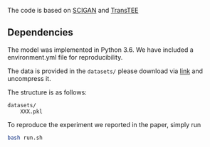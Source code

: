 

The code is based on [SCIGAN](https://github.com/ioanabica/SCIGAN) and [TransTEE](https://github.com/hlzhang109/TransTEE)

## Dependencies

The model was implemented in Python 3.6. We have included a environment.yml file for reproducibility.

The data is provided in the `datasets/` please download via [link](https://drive.google.com/file/d/1eEBJceNPaiA6x4sgufNcvfoGhzpT4Ds-/view?usp=sharing) and uncompress it.

The structure is as follows:
```
datasets/
    XXX.pkl
```
To reproduce the experiment we reported in the paper, simply run
```bash
bash run.sh
```